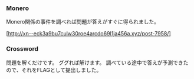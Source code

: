 ### Monero
Monero関係の事件を調べれば問題が答えがすぐに得られました。

[http://xn--eck3a9bu7culw30roe4arcdo69l1ja456a.xyz/post-7958/]

### Crossword
問題を解くだけです。
ググれば解けます。
調べている途中で答えが予測できたので、それをFLAGとして提出しました。
